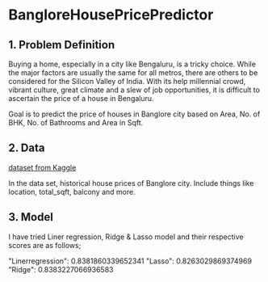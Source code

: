 
# BangloreHousePricePredictor

## 1. Problem Definition

  Buying a home, especially in a city like Bengaluru, is a tricky choice. While the major factors are usually the same for all metros, there are others to be considered for the Silicon Valley of India. With its help millennial crowd, vibrant culture, great climate and a slew of job opportunities, it is difficult to ascertain the price of a house in Bengaluru.
    
  Goal is to predict the price of houses in Banglore city based on Area, No. of BHK, No. of Bathrooms and Area in Sqft.

## 2. Data

  [dataset from Kaggle](www.kaggle.com/datasets/amitabhajoy/bengaluru-house-price-data)

  In the data set, historical house prices of Banglore city. Include things like location, total_sqft, balcony and more.

## 3. Model

  I have tried Liner regression, Ridge & Lasso model and their respective scores are as follows;

  "Linerregression": 0.8381860339652341 "Lasso": 0.8263029869374969 "Ridge": 0.8383227066936583

